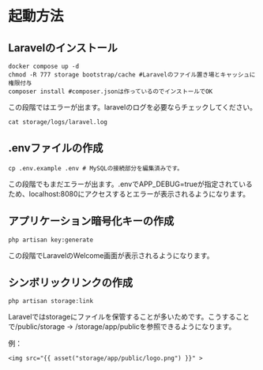 # 起動方法

## Laravelのインストール

```
docker compose up -d
chmod -R 777 storage bootstrap/cache #Laravelのファイル置き場とキャッシュに権限付与
composer install #composer.jsonは作っているのでインストールでOK
```

この段階ではエラーが出ます。laravelのログを必要ならチェックしてください。

```
cat storage/logs/laravel.log
```

## .envファイルの作成

```
cp .env.example .env # MySQLの接続部分を編集済みです。
```

この段階でもまだエラーが出ます。.envでAPP_DEBUG=trueが指定されているため、localhost:8080にアクセスするとエラーが表示されるようになります。

## アプリケーション暗号化キーの作成

```
php artisan key:generate
```

この段階でLaravelのWelcome画面が表示されるようになります。

## シンボリックリンクの作成

```
php artisan storage:link
```

Laravelではstorageにファイルを保管することが多いためです。こうすることで/public/storage → /storage/app/publicを参照できるようになります。

例：
```
<img src="{{ asset("storage/app/public/logo.png") }}" >
```
